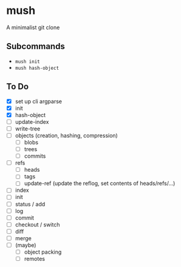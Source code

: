 # mush
A minimalist git clone

## Subcommands
- `mush init`
- `mush hash-object`

## To Do
- [X] set up cli argparse
- [X] init
- [X] hash-object
- [ ] update-index
- [ ] write-tree
- [ ] objects (creation, hashing, compression)
    - [ ] blobs
    - [ ] trees
    - [ ] commits
- [ ] refs
    - [ ] heads
    - [ ] tags
    - [ ] update-ref (update the reflog, set contents of heads/refs/...)
- [ ] index
- [ ] init
- [ ] status / add
- [ ] log
- [ ] commit
- [ ] checkout / switch
- [ ] diff
- [ ] merge
- [ ] (maybe)
    - [ ] object packing
    - [ ] remotes
